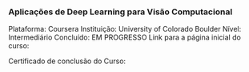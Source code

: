 ### Aplicações de Deep Learning para Visão Computacional

Plataforma: Coursera
Instituição: University of Colorado Boulder
Nível: Intermediário
Concluído: EM PROGRESSO
Link para a página inicial do curso: 

Certificado de conclusão do Curso: 
